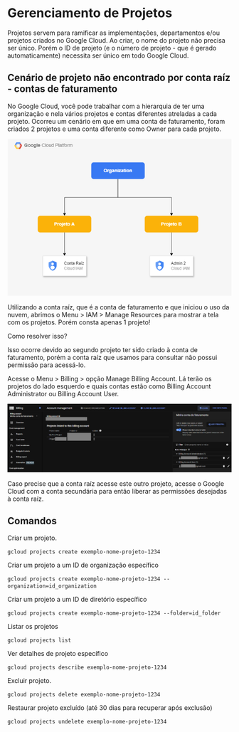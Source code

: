 # Gerenciamento de Projetos

Projetos servem para ramificar as implementações, departamentos e/ou projetos criados no Google Cloud.
Ao criar, o nome do projeto não precisa ser único. Porém o ID de projeto (e o número de projeto - que é gerado automaticamente) necessita ser único em todo Google Cloud.

## Cenário de projeto não encontrado por conta raíz - contas de faturamento

No Google Cloud, você pode trabalhar com a hierarquia de ter uma organização e nela vários projetos e contas diferentes atreladas a cada projeto.
Ocorreu um cenário em que em uma conta de faturamento, foram criados 2 projetos e uma conta diferente como Owner para cada projeto.

!['projetos.png](/project-management/pics/projetos.png)

Utilizando a conta raíz, que é a conta de faturamento e que iniciou o uso da nuvem, abrimos o Menu > IAM > Manage Resources para mostrar a tela com os projetos. Porém consta apenas 1 projeto!

Como resolver isso?

Isso ocorre devido ao segundo projeto ter sido criado à conta de faturamento, porém a conta raíz que usamos para consultar não possui permissão para acessá-lo.

Acesse o Menu > Billing > opção Manage Billing Account.
Lá terão os projetos do lado esquerdo e quais contas estão como Billing Account Administrator ou Billing Account User.

![account-management.png](/project-management/pics/account-management.png)

Caso precise que a conta raíz acesse este outro projeto, acesse o Google Cloud com a conta secundária para então liberar as permissões desejadas à conta raíz.

## Comandos

Criar um projeto.
```
gcloud projects create exemplo-nome-projeto-1234
```

Criar um projeto a um ID de organização específico
```
gcloud projects create exemplo-nome-projeto-1234 --organization=id_organization
```

Criar um projeto a um ID de diretório específico
```
gcloud projects create exemplo-nome-projeto-1234 --folder=id_folder
```

Listar os projetos
```
gcloud projects list
```

Ver detalhes de projeto específico
```
gcloud projects describe exemplo-nome-projeto-1234
```

Excluir projeto.
```
gcloud projects delete exemplo-nome-projeto-1234
```

Restaurar projeto excluído (até 30 dias para recuperar após exclusão)
```
gcloud projects undelete exemplo-nome-projeto-1234
```